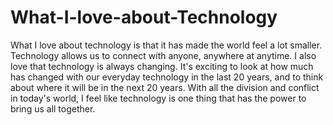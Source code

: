# What-I-love-about-Technology
What I love about technology is that it has made the world feel a lot smaller. Technology allows us to connect with anyone, anywhere at anytime. I also love that technology is always changing. It's exciting to look at how much has changed with our everyday technology in the last 20 years, and to think about where it will be in the next 20 years. With all the division and conflict in today's world, I feel like technology is one thing that has the power to bring us all together. 
